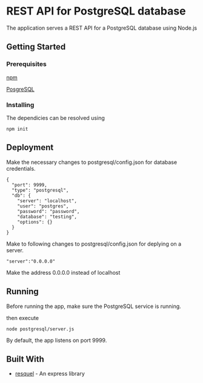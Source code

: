# REST API for PostgreSQL database

The application serves a REST API for a PostgreSQL database using Node.js 

## Getting Started

### Prerequisites

[npm](https://www.npmjs.com/)

[PosgreSQL](https://www.postgresql.org/)

### Installing

The dependicies can be resolved using 

```
npm init
```
## Deployment

Make the necessary changes to postgresql/config.json for database credentials.

```
{
  "port": 9999,
  "type": "postgresql",
  "db": {
    "server": "localhost",
    "user": "postgres",
    "password": "password",
    "database": "testing",
    "options": {}
  }
}
```

Make to following changes to postgresql/config.json for deplying on a server.

```
"server":"0.0.0.0"
```
Make the address 0.0.0.0 instead of localhost

## Running

Before running the app, make sure the PostgreSQL service is running.

then execute 

```
node postgresql/server.js 
```
By default, the app listens on port 9999.

## Built With

* [resquel](https://github.com/formio/resquel) - An express library
